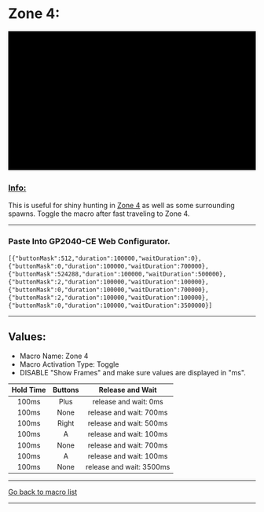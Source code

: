# Zone 4:

<img src="/Macro-Images/Zone_4.gif" />

### <ins>Info:</ins>
This is useful for shiny hunting in [Zone 4](https://www.serebii.net/pokearth/lumiosecity/wildzone4.shtml) as well as some surrounding spawns. Toggle the macro after fast traveling to Zone 4.

----

### Paste Into GP2040-CE Web Configurator.
```
[{"buttonMask":512,"duration":100000,"waitDuration":0},{"buttonMask":0,"duration":100000,"waitDuration":700000},{"buttonMask":524288,"duration":100000,"waitDuration":500000},{"buttonMask":2,"duration":100000,"waitDuration":100000},{"buttonMask":0,"duration":100000,"waitDuration":700000},{"buttonMask":2,"duration":100000,"waitDuration":100000},{"buttonMask":0,"duration":100000,"waitDuration":3500000}]
```

----

## Values:

* Macro Name: Zone 4
* Macro Activation Type: Toggle
* DISABLE "Show Frames" and make sure values are displayed in "ms".

| Hold Time | Buttons | Release and Wait |
| :---: | :---: | :---: |
| 100ms | Plus  | release and wait: 0ms    |
| 100ms | None  | release and wait: 700ms  |
| 100ms | Right | release and wait: 500ms  |
| 100ms | A     | release and wait: 100ms  |
| 100ms | None  | release and wait: 700ms  |
| 100ms | A     | release and wait: 100ms  |
| 100ms | None  | release and wait: 3500ms |

----

[Go back to macro list](https://github.com/OngoGablogian/Legends_Z-A_Macros/tree/main?tab=readme-ov-file#included-macros)

----
